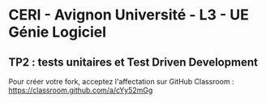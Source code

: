 # CERI - Avignon Université - L3 - UE Génie Logiciel

## TP2 : tests unitaires et Test Driven Development

Pour créer votre fork, acceptez l'affectation sur GitHub Classroom : https://classroom.github.com/a/cYy52mGg
